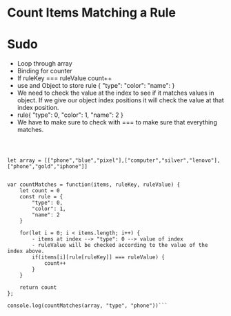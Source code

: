 # Count Items Matching a Rule



# Sudo
- Loop through array
- Binding for counter
- If ruleKey === ruleValue count++
- use and Object to store rule {
    "type": 
    "color":
    "name":
}
- We need to check the value at the index to see if it matches values in object. If we give our object index positions it will check the value at that index position.
- rule{
    "type": 0,
    "color": 1,
    "name": 2
}
- We have to make sure to check with === to make sure that everything matches.
```



```





```
let array = [["phone","blue","pixel"],["computer","silver","lenovo"],["phone","gold","iphone"]]


var countMatches = function(items, ruleKey, ruleValue) {
    let count = 0
    const rule = {
        "type": 0,
        "color": 1,
        "name": 2
    }
    
    for(let i = 0; i < items.length; i++) {
        - items at index --> "type": 0 --> value of index
        - ruleValue will be checked according to the value of the index above.
        if(items[i][rule[ruleKey]] === ruleValue) {
            count++
        }
    }
    
    return count
};

console.log(countMatches(array, "type", "phone"))```